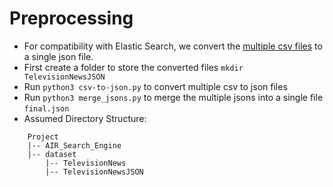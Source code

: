 # Preprocessing 
- For compatibility with Elastic Search, we convert the [multiple csv files](https://www.kaggle.com/amritvirsinghx/environmental-news-nlp-dataset) to a single json file.
- First create a folder to store the converted files ```mkdir TelevisionNewsJSON ```
- Run ```python3 csv-to-json.py``` to convert multiple csv to json files
- Run ```python3 merge_jsons.py``` to merge the multiple jsons into a single file ```final.json```
- Assumed Directory Structure:
```
	Project
	|-- AIR_Search_Engine
	|-- dataset
	    |-- TelevisionNews
	    |-- TelevisionNewsJSON
```

	
